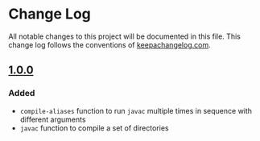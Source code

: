 # Change Log
All notable changes to this project will be documented in this file. This change log follows the conventions of [keepachangelog.com](http://keepachangelog.com/).

## [1.0.0]
### Added
- `compile-aliases` function to run `javac` multiple times in sequence with different arguments
- `javac` function to compile a set of directories

[1.0.0]: https://github.com/americano/americano.cli/compare/a786c81c970d8b50b10f002aeb773e3b0165ad78...1.0.0
